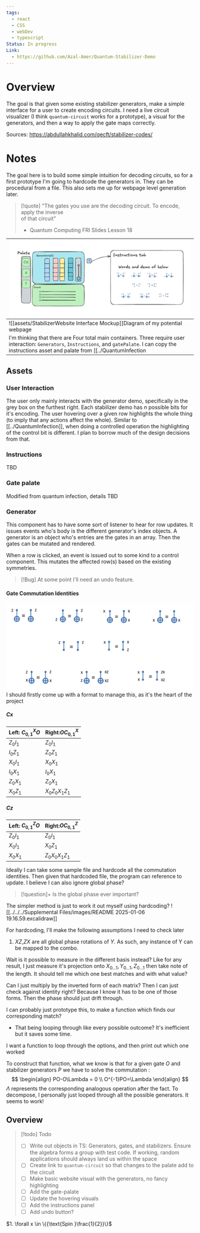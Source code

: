```yaml
---
tags:
  - react
  - CSS
  - webDev
  - typescript
Status: In progress
Link:
  - https://github.com/Azal-Amer/Quantum-Stabilizer-Demo
---
```

# Overview

The goal is that given some existing stabilizer generators, make a simple interface for a user to create encoding circuits. I need a live circuit visualizer (I think `quantum-circuit` works for a prototype), a visual for the generators, and then a way to apply the gate maps correctly.

Sources:
https://abdullahkhalid.com/qecft/stabilizer-codes/

# Notes



The goal here is to build some simple intuition for decoding circuits, so for a first prototype I'm going to hardcode the generators in. They can be procedural from a file. This also sets me up for webpage level generation later.
 
>[!quote] "The gates you use are the decoding circuit. To encode, apply the inverse  
of that circuit"
 > - Quantum Computing FRI Slides Lesson 18

| ![website layout](assets/Website%20visual%20outline.png)                      |
| ----------------------------------------------------------------------------- |
| ![[assets/StabilizerWebsite Interface Mockup]]Diagram of my potential webpage |
I'm thinking that there are Four total main containers. Three require user interaction: `Generators`, `Instructions`, and `gatePalate`. I can copy the instructions asset and palate from [[../QuantumInfection|QuantumInfection]]. The circuit asset for now is just managed by `quantum-circuit`.


## Assets
### User Interaction
The user only mainly interacts with the generator demo, specifically in the grey box on the furthest right. Each stabilizer demo has $n$ possible bits for it's encoding. The user hovering over a given row highlights the whole thing (to imply that any actions affect the whole). Similar to [[../QuantumInfection]], when doing a controlled operation the highlighting of the control bit is different. I plan to borrow much of the design decisions from that. 

### Instructions
TBD
### Gate palate
Modified from quantum infection, details TBD

### Generator 
This component has to have some sort of listener to hear for row updates. It issues events who's body is the different generator's index objects. A generator is an object who's entries are the gates in an array. Then the gates can be mutated and rendered. 


When a row is clicked, an event is issued out to some kind to a control component. This mutates the affected row(s) based on the existing symmetries. 


> [!Bug] At some point I'll need an undo feature. 



#### Gate Commutation Identities
![commutation identities](assets/StabilizerCommutationIdentities.png)
I should firstly come up with a format to manage this, as it's the heart of the project

##### $Cx$

| Left: $C_{0,1}^{X}O$ | Right:$OC_{0,1}^{X}$   |
| -------------------- | ---------------------- |
| $Z_{0}I_{1}$         | $Z_{0}I_{1}$           |
| $I_{0}Z_{1}$         | $Z_{0}Z_{1}$           |
| $X_{0}I_{1}$         | $X_{0}X_{1}$           |
| $I_{0}X_{1}$         | $I_{0}X_{1}$           |
| $Z_{0}X_{1}$         | $Z_{0}X_{1}$           |
| $X_{0}Z_{1}$         | $X_{0}Z_{0}X_{1}Z_{1}$ |
##### $Cz$

| Left: $C_{0,1}^{Z}O$ | Right:$OC_{0,1}^{Z}$   |
| -------------------- | ---------------------- |
| $Z_{0}I_{1}$         | $Z_{0}I_{1}$           |
| $X_{0}I_{1}$         | $X_{0}Z_{1}$           |
| $X_{0}X_{1}$         | $Z_{0}X_{0}X_{1}Z_{1}$ |


Ideally I can take some sample file and hardcode all the commutation identities. Then given that hardcoded file, the program can reference to update. I believe I can also ignore global phase?




>[!question]+ Is the global phase ever important?
>

The simpler method is just to work it out myself using hardcoding?
![[../../../Supplemental Files/images/README 2025-01-06 19.16.59.excalidraw]]

For hardcoding, I'll make the following assumptions I need to check later
1. $XZ$,$ZX$ are all global phase rotations of $Y$. As such, any instance of Y can be mapped to the combo.


Wait is it possible to measure in the different basis instead? Like for any result, I just measure it's projection onto $X_{0\dots1},Y_{0\dots1},Z_{0\dots1}$ then take note of the length. It should tell me which one best matches and with what value?

Can I just multiply by the inverted form of each matrix? Then I can just check against identity right? Because I know it has to be one of those forms. Then the phase should just drift through.

I can probably just prototype this, to make a function which finds our corresponding match?
- That being looping through like every possible outcome? It's inefficient but it saves some time. 

I want a function to loop through the options, and then print out which one worked

To construct that function, what we know is that for a given gate $O$ and stabilizer generators $P$ we have to solve the commutation :
$$
\begin{align}
PO-O\Lambda = 0 \\
O^{-1}PO=\Lambda
\end{align}
$$
$\Lambda$ represents the corresponding analogous operation after the fact. 
To decompose, I personally just looped through all the possible generators.
It seems to work!




## Overview

> [!todo] Todo
> - [ ] Write out objects in TS: Generators, gates, and stabilizers. Ensure the algebra forms a group with test code. If working, random applications should always land us within the space
> - [ ] Create link to `quantum-circuit` so that changes to the palate add to the circuit
> - [ ] Make basic website visual with the generators, no fancy highlighting
> - [ ] Add the gate-palate
> - [ ] Update the hovering visuals
> - [ ] Add the instructions panel
> - [ ] Add undo button?




$1. \forall x \in \{{\text{Spin }\frac{1}{2}}\}$